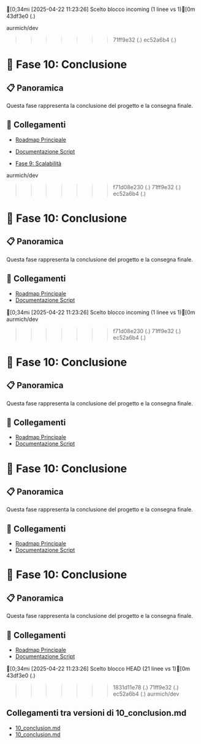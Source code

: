 




[0;34mℹ️ [2025-04-22 11:23:26] Scelto blocco incoming (1 linee vs 1)[0m
 43df3e0 (.)

aurmich/dev

>>>>>>> 71ff9e32 (.)
>>>>>>> ec52a6b4 (.)
# 🎯 Fase 10: Conclusione

## 📋 Panoramica
Questa fase rappresenta la conclusione del progetto e la consegna finale.

## 🔄 Collegamenti
- [Roadmap Principale](../roadmap.md)
- [Documentazione Script](../project.md)


- [Fase 9: Scalabilità](../roadmap/09_scalability.md) 

aurmich/dev


>>>>>>> f71d08e230 (.)
>>>>>>> 71ff9e32 (.)
>>>>>>> ec52a6b4 (.)
# 🎯 Fase 10: Conclusione

## 📋 Panoramica
Questa fase rappresenta la conclusione del progetto e la consegna finale.

## 🔄 Collegamenti
- [Roadmap Principale](../roadmap.md)
- [Documentazione Script](../project.md)


[0;34mℹ️ [2025-04-22 11:23:26] Scelto blocco incoming (1 linee vs 1)[0m
aurmich/dev


>>>>>>> f71d08e230 (.)
>>>>>>> 71ff9e32 (.)
>>>>>>> ec52a6b4 (.)
# 🎯 Fase 10: Conclusione

## 📋 Panoramica
Questa fase rappresenta la conclusione del progetto e la consegna finale.

## 🔄 Collegamenti
- [Roadmap Principale](../roadmap.md)
- [Documentazione Script](../project.md)


# 🎯 Fase 10: Conclusione

## 📋 Panoramica
Questa fase rappresenta la conclusione del progetto e la consegna finale.

## 🔄 Collegamenti
- [Roadmap Principale](../roadmap.md)
- [Documentazione Script](../project.md)



# 🎯 Fase 10: Conclusione

## 📋 Panoramica
Questa fase rappresenta la conclusione del progetto e la consegna finale.

## 🔄 Collegamenti
- [Roadmap Principale](../roadmap.md)
- [Documentazione Script](../project.md)

[0;34mℹ️ [2025-04-22 11:23:26] Scelto blocco HEAD (21 linee vs 1)[0m
 43df3e0 (.)


>>>>>>> 1831d11e78 (.)
>>>>>>> 71ff9e32 (.)
>>>>>>> ec52a6b4 (.)
aurmich/dev

## Collegamenti tra versioni di 10_conclusion.md
* [10_conclusion.md](bashscripts/docs/roadmap/10_conclusion.md)
* [10_conclusion.md](docs/roadmap/10_conclusion.md)


